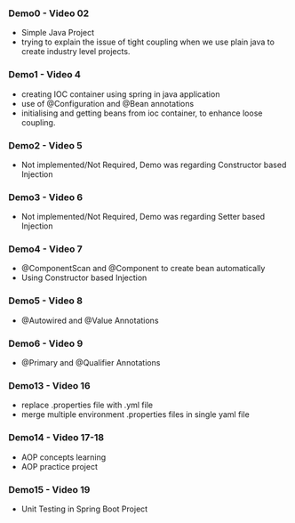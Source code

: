 ### Demo0 - Video 02
- Simple Java Project
- trying to explain the issue of tight coupling when we use plain java to create industry level projects.

### Demo1 - Video 4
- creating IOC container using spring in java application
- use of @Configuration and @Bean annotations
- initialising and getting beans from ioc container, to enhance loose coupling.

### Demo2 - Video 5
- Not implemented/Not Required, Demo was regarding Constructor based Injection

### Demo3 - Video 6
- Not implemented/Not Required, Demo was regarding Setter based Injection

### Demo4 - Video 7
- @ComponentScan and @Component to create bean automatically
- Using Constructor based Injection

### Demo5 - Video 8
- @Autowired and @Value Annotations

### Demo6 - Video 9
- @Primary and @Qualifier Annotations

### Demo13 - Video 16
- replace .properties file with .yml file
- merge multiple environment .properties files in single yaml file

### Demo14 - Video 17-18
- AOP concepts learning
- AOP practice project

### Demo15 - Video 19
- Unit Testing in Spring Boot Project

